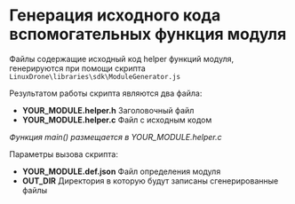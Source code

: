 Генерация исходного кода вспомогательных функция модуля
=============================================

Файлы содержащие исходный код helper функций модуля, генерируются при помощи скрипта
```LinuxDrone\libraries\sdk\ModuleGenerator.js```

Результатом работы скрипта являются два файла:

- **YOUR_MODULE.helper.h** Заголовочный файл
- **YOUR_MODULE.helper.c** Файл с исходным кодом

*Функция main() размещается в YOUR_MODULE.helper.c*

Параметры вызова скрипта:

- **YOUR_MODULE.def.json** Файл определения модуля
- **OUT_DIR** Директория в которую будут записаны сгенерированные файлы
